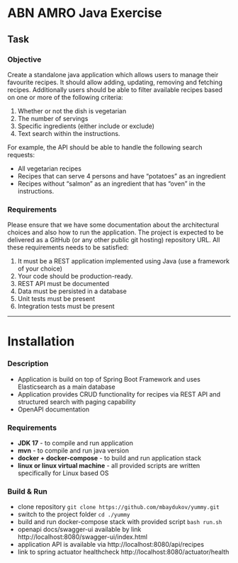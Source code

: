 # ABN AMRO Java Exercise

## Task

### Objective
Create a standalone java application which allows users to manage their favourite recipes. It should
allow adding, updating, removing and fetching recipes. Additionally users should be able to filter
available recipes based on one or more of the following criteria:

1. Whether or not the dish is vegetarian
2. The number of servings
3. Specific ingredients (either include or exclude)
4. Text search within the instructions.

  For example, the API should be able to handle the following search requests:
   * All vegetarian recipes
   * Recipes that can serve 4 persons and have “potatoes” as an ingredient
   * Recipes without “salmon” as an ingredient that has “oven” in the instructions.

### Requirements
   Please ensure that we have some documentation about the architectural choices and also how to
   run the application. The project is expected to be delivered as a GitHub (or any other public git
   hosting) repository URL.
   All these requirements needs to be satisfied:

1. It must be a REST application implemented using Java (use a framework of your choice)
2. Your code should be production-ready.
3. REST API must be documented
4. Data must be persisted in a database
5. Unit tests must be present
6. Integration tests must be present

-----------------------------------------------------------------

# Installation

### Description
+ Application is build on top of Spring Boot Framework and uses Elasticsearch as a main database
+ Application provides CRUD functionality for recipes via REST API and structured search with paging capability
+ OpenAPI documentation 

### Requirements
+ **JDK 17** - to compile and run application
+ **mvn** - to compile and run java version
+ **docker + docker-compose** - to build and run application stack
+ **linux or linux virtual machine** - all provided scripts are written specifically for Linux based OS

### Build & Run

+ clone repository ```git clone https://github.com/mbaydukov/yummy.git```
+ switch to the project folder ```cd ./yummy```
+ build and run docker-compose stack with provided script ```bash run.sh```
+ openapi docs/swagger-ui available by link http://localhost:8080/swagger-ui/index.html
+ application API is available via http://localhost:8080/api/recipes
+ link to spring actuator healthcheck http://localhost:8080/actuator/health 
